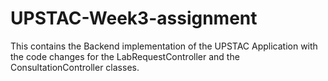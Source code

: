 # UPSTAC-Week3-assignment
This contains the Backend implementation of the UPSTAC Application with the code changes for the LabRequestController and the ConsultationController classes.
